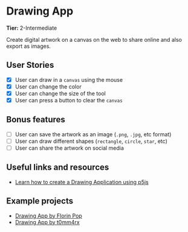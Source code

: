 # Drawing App

**Tier:** 2-Intermediate

Create digital artwork on a canvas on the web to share online and also export as images.

## User Stories

-   [x] User can draw in a `canvas` using the mouse
-   [x] User can change the color
-   [x] User can change the size of the tool
-   [x] User can press a button to clear the `canvas`

## Bonus features

-   [ ] User can save the artwork as an image (`.png`, `.jpg`, etc format)
-   [ ] User can draw different shapes (`rectangle`, `circle`, `star`, etc)
-   [ ] User can share the artwork on social media

## Useful links and resources

-   [Learn how to create a Drawing Application using p5js](https://www.florin-pop.com/blog/2019/04/drawing-app-built-with-p5js/)

## Example projects

-   [Drawing App by Florin Pop](https://codepen.io/FlorinPop17/full/VNYyZQ)
-   [Drawing App by t0mm4rx](https://codepen.io/t0mm4rx/full/dLowvZ)